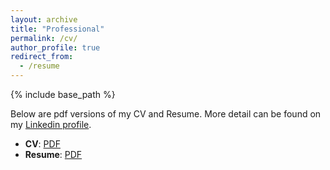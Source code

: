 ```yaml
---
layout: archive
title: "Professional"
permalink: /cv/
author_profile: true
redirect_from:
  - /resume
---
```


{% include base_path %}

Below are pdf versions of my CV and Resume. More detail can be found on my <a href="https://www.linkedin.com/in/antonysikorski/" target="_blank">Linkedin profile</a>.
- **CV**: [PDF](https://antonyxsik.github.io/files/Sikorski-CV.pdf)
- **Resume**: [PDF](https://antonyxsik.github.io/files/Sikorski-Resume.pdf)
